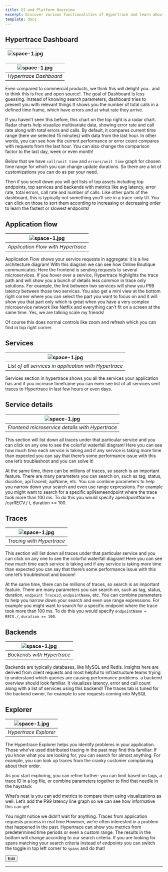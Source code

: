 ```yaml
---
title: UI and Platform Overview
excerpt: Discover various functionalities of Hypertrace and learn about UI and platform features. 
template: docs
---
```

## Hypertrace Dashboard

| ![space-1.jpg](https://s3.amazonaws.com/hypertrace-docs/dashboard-1.png) | 
|:--:| 


| ![space-1.jpg](https://s3.amazonaws.com/hypertrace-docs/dashboard-2.png) | 
|:--:| 
| *Hypertrace Dashboard* |

Even compared to commercial products, we think this will delight you.. and to think this is free and open source!. The goal of Dashboard is less guessing. Instead of knowing search parameters, dashboard tries to present you with relevant things 
It shows you the number of total calls in a defined time frame, which have errors and at what rate they arrive.
 
If you haven’t seen this before, this chart on the top right is a radar chart. Radar charts help visualize multivariate data, showing error rate and call rate along with total errors and calls. By default, it compares current time range (here we selected 15 minutes) with data from the last hour. In other words, you can see how the current performance or error count compares with requests from the last hour. You can also change the comparison factor to the last day, week or even month!

Below that we have `call/unit time` and `errors/unit time` graph for chosen time range for which you can change update durations. So there are a lot of customizations you can do as per your need. 

Then if you scroll down you will get lists of top assets including top endpoints, top services and backends with metrics like avg latency, error rate, total errors, call rate and number of calls. Like other parts of the dashboard, this is typically not something you’ll see in a trace-only UI. You can click on those to sort them according to increasing or decreasing order to learn the fastest or slowest endpoints! 



## Application flow 

| ![space-1.jpg](https://s3.amazonaws.com/hypertrace-docs/flow.png) | 
|:--:| 
| *Application Flow with Hypertrace* |

Application Flow shows your service requests in aggregate: it is a live architecture diagram! With this diagram we can see how Online Boutique communicates: Here the frontend is sending requests to several microservices. If you hover over a service, Hypertrace highlights the trace path and will show you a bunch of details less common in trace only solutions. For example, the link between two services will show you P99 latency between those two services. You also get a mini view at the bottom right corner where you can select the part you want to focus on and it will show you that part only which is great when you have a very complex microservice network like Netflix and everything can’t fit on a screen at the same time. Yes, we are talking scale my friends! 

Of course this does normal controls like zoom and refresh which you can find in top right corner.


## Services
| ![space-1.jpg](https://s3.amazonaws.com/hypertrace-docs/services.png) | 
|:--:| 
| *List of all services in application with Hypertrace* |

Services section in hypertrace shows you all the services your application has and if you increase timeframe you can even see list of all services sent traces to Hypertrace in last few hours or even days. 

## Service details

| ![space-1.jpg](https://hypertrace-docs.s3.amazonaws.com/services.gif) | 
|:--:| 
| *Frontend microservice details with Hypertrace* |

This section will list down all traces under that particular service and you can click on any one to see the colorful waterfall diagram!
Here you can see how much time each service is taking and if any service is taking more time than expected you can say that there’s some performance issue with this one let’s troubleshoot and you can solve it! 

At the same time, there can be millions of traces, so search is an important feature. There are many parameters you can search on, such as tag, status, duration, apiTraceid, apiName, etc. You can combine parameters to help you narrow down your search and even use range expressions. For example you might want to search for a specific apiNameendpoint where the trace took more than 100 ms. To do this you would specify apendpointName = /carRECV./ t, duration >= 100.     


## Traces

| ![space-1.jpg](https://s3.amazonaws.com/hypertrace-docs/traces.png) | 
|:--:| 
| *Tracing with Hypertrace* |

This section will list down all traces under that particular service and you can click on any one to see the colorful waterfall diagram!
Here you can see how much time each service is taking and if any service is taking more time than expected you can say that there’s some performance issue with this one let’s troubleshoot and booom! 

At the same time, there can be millions of traces, so search is an important feature. There are many parameters you can search on, such as tag, status, duration, `endpoint Traceid`, `endpointName`, etc. You can combine parameters to help you narrow down your search and even use range expressions. For example you might want to search for a specific endpoint where the trace took more than 100 ms. To do this you would specify `endpointName = RECV./`, `duration >= 100`.     

## Backends

| ![space-1.jpg](https://s3.amazonaws.com/hypertrace-docs/backends.png) | 
|:--:| 
| *Backends with Hypertrace* |

Backends are typically databases, like MySQL and Redis. Insights here are derived from client requests and most helpful to infrastructure teams trying to understand which queries are causing performance problems. a backend overview should look familiar. It  visualizes latency, error and call count along with a list of services using this backend! The traces tab is tuned for the backend owner, for example to see requests coming into MySQL

## Explorer

| ![space-1.jpg](https://s3.amazonaws.com/hypertrace-docs/explore.png) | 
|:--:| 
| *Hypertrace Explorer* |

The Hypertrace Explorer helps you identify problems in your application. Those who’ve used distributed tracing in the past may find this familiar: If you know what you are looking for, you can search for almost anything. For example, you can look up traces from the cranky customer complaining about their order.
 
As you start exploring, you can refine further: you can limit based on tags, a trace ID in a log file, or combine parameters together to find that needle in the haystack

What’s neat is you can add metrics to compare them using visualizations as well. Let’s add the P99 latency line graph so we can see how informative this can get. 

You might notice we didn’t wait for anything. Traces from application requests process in real time.However, we’re often interested in a problem that happened in the past. Hypertrace can show you metrics from predetermined time periods or even a custom range. The results in the bottom will change according to our search criteria. If you are looking for spans matching your search criteria instead of endpoints you can switch the toggle in top left corner to `spans` and do that!


<a href="https://github.com/hypertrace/hypertrace-docs-website/tree/master/src/pages/platform-ui/index.md">
<button type="button">Edit</button></a>

***

